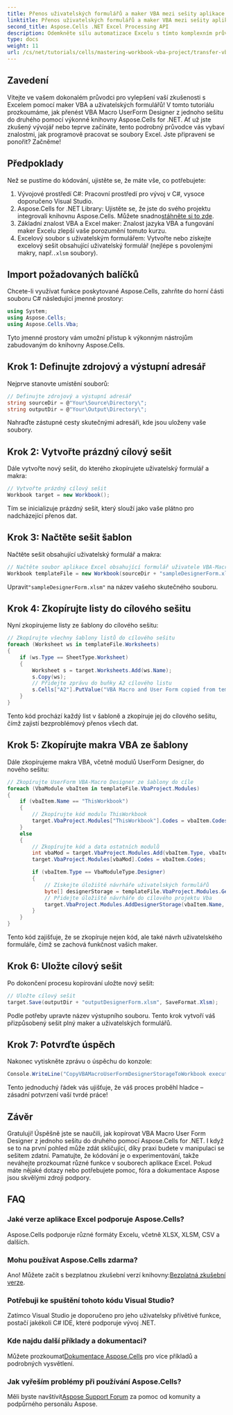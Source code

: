 ```yaml
---
title: Přenos uživatelských formulářů a maker VBA mezi sešity aplikace Excel
linktitle: Přenos uživatelských formulářů a maker VBA mezi sešity aplikace Excel
second_title: Aspose.Cells .NET Excel Processing API
description: Odemkněte sílu automatizace Excelu s tímto komplexním průvodcem o přenosu uživatelských formulářů a maker VBA mezi sešity pomocí Aspose.Cells for .NET. Ideální pro začátečníky i zkušené vývojáře.
type: docs
weight: 11
url: /cs/net/tutorials/cells/mastering-workbook-vba-project/transfer-vba-user-form-and-macro/
---
```

## Zavedení

Vítejte ve vašem dokonalém průvodci pro vylepšení vaší zkušenosti s Excelem pomocí maker VBA a uživatelských formulářů! V tomto tutoriálu prozkoumáme, jak přenést VBA Macro UserForm Designer z jednoho sešitu do druhého pomocí výkonné knihovny Aspose.Cells for .NET. Ať už jste zkušený vývojář nebo teprve začínáte, tento podrobný průvodce vás vybaví znalostmi, jak programově pracovat se soubory Excel. Jste připraveni se ponořit? Začněme!

## Předpoklady
Než se pustíme do kódování, ujistěte se, že máte vše, co potřebujete:

1. Vývojové prostředí C#: Pracovní prostředí pro vývoj v C#, vysoce doporučeno Visual Studio.
2.  Aspose.Cells for .NET Library: Ujistěte se, že jste do svého projektu integrovali knihovnu Aspose.Cells. Můžete snadno[stáhněte si to zde](https://releases.aspose.com/cells/net/).
3. Základní znalost VBA a Excel maker: Znalost jazyka VBA a fungování maker Excelu zlepší vaše porozumění tomuto kurzu.
4. Excelový soubor s uživatelským formulářem: Vytvořte nebo získejte excelový sešit obsahující uživatelský formulář (nejlépe s povolenými makry, např.`.xlsm` soubory).

## Import požadovaných balíčků
Chcete-li využívat funkce poskytované Aspose.Cells, zahrňte do horní části souboru C# následující jmenné prostory:

```csharp
using System;
using Aspose.Cells;
using Aspose.Cells.Vba;
```

Tyto jmenné prostory vám umožní přístup k výkonným nástrojům zabudovaným do knihovny Aspose.Cells.

## Krok 1: Definujte zdrojový a výstupní adresář
Nejprve stanovte umístění souborů:

```csharp
// Definujte zdrojový a výstupní adresář
string sourceDir = @"Your\Source\Directory\";
string outputDir = @"Your\Output\Directory\";
```

Nahraďte zástupné cesty skutečnými adresáři, kde jsou uloženy vaše soubory.

## Krok 2: Vytvořte prázdný cílový sešit
Dále vytvořte nový sešit, do kterého zkopírujete uživatelský formulář a makra:

```csharp
// Vytvořte prázdný cílový sešit
Workbook target = new Workbook();
```

Tím se inicializuje prázdný sešit, který slouží jako vaše plátno pro nadcházející přenos dat.

## Krok 3: Načtěte sešit šablon
Načtěte sešit obsahující uživatelský formulář a makra:

```csharp
// Načtěte soubor aplikace Excel obsahující formulář uživatele VBA-Macro Designer
Workbook templateFile = new Workbook(sourceDir + "sampleDesignerForm.xlsm");
```

Upravit`"sampleDesignerForm.xlsm"` na název vašeho skutečného souboru.

## Krok 4: Zkopírujte listy do cílového sešitu
Nyní zkopírujeme listy ze šablony do cílového sešitu:

```csharp
// Zkopírujte všechny šablony listů do cílového sešitu
foreach (Worksheet ws in templateFile.Worksheets)
{
    if (ws.Type == SheetType.Worksheet)
    {
        Worksheet s = target.Worksheets.Add(ws.Name);
        s.Copy(ws);
        // Přidejte zprávu do buňky A2 cílového listu
        s.Cells["A2"].PutValue("VBA Macro and User Form copied from template to target.");
    }
}
```

Tento kód prochází každý list v šabloně a zkopíruje jej do cílového sešitu, čímž zajistí bezproblémový přenos všech dat.

## Krok 5: Zkopírujte makra VBA ze šablony
Dále zkopírujeme makra VBA, včetně modulů UserForm Designer, do nového sešitu:

```csharp
// Zkopírujte UserForm VBA-Macro Designer ze šablony do cíle
foreach (VbaModule vbaItem in templateFile.VbaProject.Modules)
{
    if (vbaItem.Name == "ThisWorkbook")
    {
        // Zkopírujte kód modulu ThisWorkbook
        target.VbaProject.Modules["ThisWorkbook"].Codes = vbaItem.Codes;
    }
    else
    {
        // Zkopírujte kód a data ostatních modulů
        int vbaMod = target.VbaProject.Modules.Add(vbaItem.Type, vbaItem.Name);
        target.VbaProject.Modules[vbaMod].Codes = vbaItem.Codes;

        if (vbaItem.Type == VbaModuleType.Designer)
        {
            // Získejte úložiště návrháře uživatelských formulářů
            byte[] designerStorage = templateFile.VbaProject.Modules.GetDesignerStorage(vbaItem.Name);
            // Přidejte úložiště návrháře do cílového projektu Vba
            target.VbaProject.Modules.AddDesignerStorage(vbaItem.Name, designerStorage);
        }
    }
}
```

Tento kód zajišťuje, že se zkopíruje nejen kód, ale také návrh uživatelského formuláře, čímž se zachová funkčnost vašich maker.

## Krok 6: Uložte cílový sešit
Po dokončení procesu kopírování uložte nový sešit:

```csharp
// Uložte cílový sešit
target.Save(outputDir + "outputDesignerForm.xlsm", SaveFormat.Xlsm);
```

Podle potřeby upravte název výstupního souboru. Tento krok vytvoří váš přizpůsobený sešit plný maker a uživatelských formulářů.

## Krok 7: Potvrďte úspěch
Nakonec vytiskněte zprávu o úspěchu do konzole:

```csharp
Console.WriteLine("CopyVBAMacroUserFormDesignerStorageToWorkbook executed successfully.\r\n");
```

Tento jednoduchý řádek vás ujišťuje, že váš proces proběhl hladce – zásadní potvrzení vaší tvrdé práce!

## Závěr
Gratuluji! Úspěšně jste se naučili, jak kopírovat VBA Macro User Form Designer z jednoho sešitu do druhého pomocí Aspose.Cells for .NET. I když se to na první pohled může zdát skličující, díky praxi budete v manipulaci se sešitem zdatní. Pamatujte, že kódování je o experimentování, takže neváhejte prozkoumat různé funkce v souborech aplikace Excel. Pokud máte nějaké dotazy nebo potřebujete pomoc, fóra a dokumentace Aspose jsou skvělými zdroji podpory.

## FAQ

### Jaké verze aplikace Excel podporuje Aspose.Cells?
Aspose.Cells podporuje různé formáty Excelu, včetně XLSX, XLSM, CSV a dalších.

### Mohu používat Aspose.Cells zdarma?
 Ano! Můžete začít s bezplatnou zkušební verzí knihovny:[Bezplatná zkušební verze](https://releases.aspose.com/).

### Potřebuji ke spuštění tohoto kódu Visual Studio?
Zatímco Visual Studio je doporučeno pro jeho uživatelsky přívětivé funkce, postačí jakékoli C# IDE, které podporuje vývoj .NET.

### Kde najdu další příklady a dokumentaci?
 Můžete prozkoumat[Dokumentace Aspose.Cells](https://reference.aspose.com/cells/net/) pro více příkladů a podrobných vysvětlení.

### Jak vyřeším problémy při používání Aspose.Cells?
 Měli byste navštívit[Aspose Support Forum](https://forum.aspose.com/c/cells/9) za pomoc od komunity a podpůrného personálu Aspose.